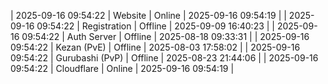 | 2025-09-16 09:54:22 | Website | Online | 2025-09-16 09:54:19 |
| 2025-09-16 09:54:22 | Registration | Offline | 2025-09-09 16:40:23 |
| 2025-09-16 09:54:22 | Auth Server | Offline | 2025-08-18 09:33:31 |
| 2025-09-16 09:54:22 | Kezan (PvE) | Offline | 2025-08-03 17:58:02 |
| 2025-09-16 09:54:22 | Gurubashi (PvP) | Offline | 2025-08-23 21:44:06 |
| 2025-09-16 09:54:22 | Cloudflare | Online | 2025-09-16 09:54:19 |
